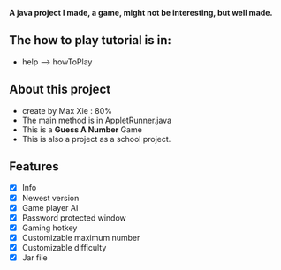  <b>A java project I made, a game, might not be interesting, but well made.</b>

## The how to play tutorial is in:
- help --> howToPlay
## About this project
- create by Max Xie : 80%
- The main method is in AppletRunner.java
- This is a <b>Guess A Number</b> Game
- This is also a project as a school project.

## Features
- [x] Info
- [x] Newest version
- [x] Game player AI
- [x] Password protected window
- [x] Gaming hotkey
- [x] Customizable maximum number
- [x] Customizable difficulty
- [x] Jar file
